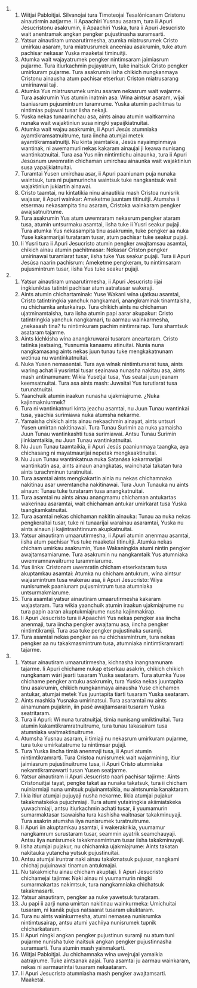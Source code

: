 <ol>
  <li>
    <ol>
      <li>Wiitjai Pabloitjai. Silvanojai tura Timoteojai Tesalónicanam Cristonu ainautirmin aatjarme. Ii Apaachiri Yusnau asaram, tura ii Apuri Jesucristonu asakrumin, ii Apaachiri Yuska, tura ii Apuri Jesucristo wait anentramak angkan pengker pujustinasha suramsarti.</li>
      <li>Yatsur ainautiram umaarutirmesha, atumka miatrusrumek Cristo umirkau asaram, tura miatrusrumek aneeniau asakrumin, tuke atum pachisar nekasar Yuska maaketai timinuitji.</li>
      <li>Atumka wait wajayatrumek pengker nintimsaram jaimiasrum pujarme. Tura itiurkachmin pujayatrum, tuke inaitsuk Cristo pengker umirkuram pujarme. Tura asakrumin iisha chikich nungkanmaya Cristonu ainausha atum pachisar etserkur: Criston miatrusarang umirinawai taji.</li>
      <li>Atumka Yus miatrusrumek umiru asaram nekasrum wait wajarme. Tura asakrumin Yus atumin inatmin asa: Wina aintsur asaram, wijai tsaniasrum pujusmintrum turamrume. Yuska atumin pachitmas tu nintimias pujawai tusar iisha nekaji.</li>
      <li>Yuska nekas tunaarinchau asa, aints ainau atumin waitkarmina nunaka wait wajaktiniun susa ningki yapaijkiatnuitai.</li>
      <li>Atumka wait wajau asakrumin, ii Apuri Jesús atumniaka ayamtikramsatnuitrume, tura iincha atumjai metek ayamtikramsatnuitji. Nu kinta jeamtaikia, Jesús nayaimpinmaya wantinak, ni awemamuri nekas kakaram ainaujai ji keawa nunisang wantinkatnuitai. Tura asa Yus niin nintimtichu ainaunka, tura ii Apuri Jesúsnum uwemratin chichaman umirchau ainaunka wait wajaktiniun susa yapaijkiatnuitai.</li>
      <li>Turamtai Yusen umirchau asar, ii Apuri paaniunam puja nunaka waintsuk, tura ni pujamurincha waintsuk tuke nangkantsuk wait wajaktiniun jukiartin ainawai.</li>
      <li>Cristo taamtai, nu kintatikia ninu ainautikia mash Cristoa nunisrik wajasar, ii Apuri wainkar: Ameketme juuntam titinuitji. Atumsha ii etsermau nekasampita tinu asaram, Cristoka wainkaram pengker awajsatnuitrume.</li>
      <li>Tura asakrumin Yus atum uwemraram nekasrum pengker ataram tusa, atumin untsurmaku asamtai, iisha tuke ii Yusri seakur pujaji. Tura atumka Yus nekasampita tinu asakrumin, tuke pengker aa nuka Yuse kakarmarijai turataram tusar, atum pachisar tuke seakur pujaji.</li>
      <li>Ii Yusri tura ii Apuri Jesucristo atumin pengker awajtamsau asamtai, chikich ainau atumin pachitmasar: Nekasar Criston pengker umirinawai turamiarat tusar, iisha tuke Yus seakur pujaji. Tura ii Apuri Jesúsa naarin pachisrum: Ameketme pengkeram, tu nintimsaram pujusmintrum tusar, iisha Yus tuke seakur pujaji.</li>
    </ol>
  </li>
  <li>
    <ol>
      <li>Yatsur ainautiram umaarutirmesha, ii Apuri Jesucristo iijai ingkiuniktas tatintri pachisar atum aatratasar wakeraji.</li>
      <li>Aints atumin chichartaminak: Yuse Wakani wína ujatkau asamtai, Cristo tatintringkia yanchuk nangkamari, anangkraminak tinamtaisha, nu chichamka anturkairap. Tura chikich aints nu chichaman ujatminamtaisha, tura iisha atumin papi aarar akupakur: Cristo tatintringkia yanchuk nangkamari, tu aarmau wainkarmesha, ¿nekasash tina? tu nintimkuram pachim nintimrairap. Tura shamtsuk asataram tajarme.</li>
      <li>Aints kichkisha wína anangkruwarai tusaram aneartaram. Cristo tatinka jeatsaing, Yusnumia kanaamu atinuitai. Nunia nuna nangkamasang aints nekas juun tunau tuke mengkakatnunam wetinua nu wantinkatnuitai.</li>
      <li>Nuka Yusen nemasentai. Tura aya wínak nintimtursarat tusa, aints waring achat ii yusrintai tusar seainawa nunasha nakitau asa, aints mash antinamunam: Wikia Yusetjai tusa, Yus seatai juun jeanam keemsatnuitai. Tura asa aints mash: Juwaitai Yus turutiarat tusa turunatnuitai.</li>
      <li>Yaanchuik atumin iraakun nunasha ujakmiajrume. ¿Nuka kajinmakniurmek?</li>
      <li>Tura ni wantinkatnuri kinta jeachu asamtai, nu Juun Tunau wantinkai tusa, yaachia surimiawa nuka atumsha nekarme.</li>
      <li>Yamaisha chikich aints ainau nekaachmin ainayat, aints untsuri Yusen umirtan nakitinawai. Tura Tunau Surimin aa nuka yamaisha Juun Tunau wantinkashti tusa surimiawai. Antsu Tunau Surimin jiinkiamtaikia, nu Juun Tunau wantinkatnuitai.</li>
      <li>Nu Juun Tunau taamtaikia, ii Apuri Jesús paaniunmaya taangka, aya chichasang ni mayatmaurijai nepetak mengkaaktinuitai.</li>
      <li>Nu Juun Tunau wantinkatnua nuka Satanása kakarmarijai wantinkatin asa, aints ainaun anangkatas, wainchatai takatan tura aints turachminun turatnuitai.</li>
      <li>Tura asamtai aints mengkakartin ainia nu nekas chichamnaka nakitinau asar uwemtancha nakitinawai. Tura Juun Tunauka nu aints ainaun: Tunau tuke turataram tusa anangkatnuitai.</li>
      <li>Tura asamtai nu aints ainau anangmamu chichaman antukartas wakerinau asaramtai, wait chichaman antukar umirkarat tusa Yuska tsangkamkatnuitai.</li>
      <li>Tura asamtai nekas chichaman nakitin ainauka: Tunau aa nuka nekas pengkeraitai tusar, tuke ni tunaarijai warainau asaramtai, Yuska nu aints ainaun ji kajintrashtinnum akupkatnuitai.</li>
      <li>Yatsur ainautiram umaarutirmesha, ii Apuri atumin anenmau asamtai, iisha atum pachisar Yus tuke maaketai titinuitji. Atumka nekas chicham umirkau asakrumin, Yuse Wakaningkia atumi nintin pengker awajtamsamiarume. Tura asakrumin nu nangkamtaik Yus atumniaka uwemramnawaitrume turammiarume.</li>
      <li>Yus iinka: Cristonam uwemratin chicham etserkataram tusa akuptamkau asamtai: Atumka nu chicham antukrum, wína aintsur wajasmintrum tusa wakerau asa, ii Apuri Jesucristo: Wiya nunisrumek paaniunam pujusmintrum tusa atumniaka untsurmakmiarume.</li>
      <li>Tura asamtai yatsur ainautiram umaarutirmesha kakaram wajastaram. Tura wikia yaanchuik atumin iraakun ujakmiajrume nu tura papin aaran akuptukmiajrume nusha kajinmakirap.</li>
      <li>Ii Apuri Jesucristo tura ii Apaachiri Yus nekas pengker asa iincha anenmaji, tura iincha pengker awajtamu asa, iincha pengker nintimtikramji. Tura asa tuke pengker pujustinaka suramji.</li>
      <li>Tura asamtai nekas pengker aa nu chichasmintrum, tura nekas pengker aa nu takakmasmintrum tusa, atumniaka nintimtikramrarti tajarme.</li>
    </ol>
  </li>
  <li>
    <ol>
      <li>Yatsur ainautiram umaarutirmesha, kichnasha inangnamunam tajarme. Ii Apuri chichame nukap etserkau asakrin, chikich chikich nungkanam wári jearti tusaram Yuska seataram. Tura atumka Yuse chichame pengker antuku asakrumin, tura Yuska nekas juuntapita tinu asakrumin, chikich nungkanmaya ainausha Yuse chichamen antukar, atumjai metek Yus juuntapita tiarti tusaram Yuska seataram.</li>
      <li>Aints mashkia Yusnaka umirinatsui. Tura asaramtai nu aints ainamunam pujakrin, iin pasé awajtamsarai tusaram Yuska seatritaram.</li>
      <li>Tura ii Apuri: Wi nuna turatnuitjai, tímia nunisang umiktinuitai. Tura atumin kakamtikramratnuitrume, tura tunau takasairam tusa atumniaka waitmaktinuitrume.</li>
      <li>Atumsha Yusnau asaram, ii timiaji nu nekasrum umirkuram pujarme, tura tuke umirkatatrume tu nintimsar pujaji.</li>
      <li>Tura Yuska iincha timiá anenmaji tusa, ii Apuri atumin nintimtikramrarti. Tura Cristoa nunisrumek wait wajarmining, itiur jaimiasrum pujustinuitrume tusa, ii Apuri Cristo atumniaka nekamtikramawarti tusan Yusen seatjarme.</li>
      <li>Yatsur ainautiram ii Apuri Jesucristo naari pachisar tajirme: Aints Cristonuitjai tayat, pengke takat aa nunaka takatsuk, tura ii chicham nuiniarmiaji nuna umitsuk pujuinamtaikia, nu aintsnumia kanaktaram.</li>
      <li>Iikia itiur atumjai pujuyaji nusha nekarme. Iikia atumjai pujakur takakmatskeka pujuchmiaji. Tura atumi yutairingkia akiimiatskeka yuwachmiaji, antsu itiurkachmin achati tusar, ii yuumamurin sumarmaktasar tsawaisha tura kashisha waitnasar takakminuyaji. Tura asakrin atumsha iiya nunisrumek turatnuitrume.</li>
      <li>Ii Apuri iin akuptamkau asamtai, ii wakerakrikia, yuumamur nangkamrum surustaram tusar, seammin ayatrik seamchauyaji. Antsu iiya nunisrumek takakmasmintrum tusar iisha takakminuyaji.</li>
      <li>Iisha atumjai pujakur, nu chichamka ujakmiajrume: Aints takatan nakitauka yutancha yutsuk pujustinuitai.</li>
      <li>Antsu atumjai iruntrar naki ainau takakmatsuk pujusar, nangkami chichaj pujuinawai tinamun antukmajai.</li>
      <li>Nu takakmichu ainau chicham akuptaji. Ii Apuri Jesucristo chichamejai tajirme: Naki ainau ni yuumamurin ningki sumarmakartas nakimtsuk, tura nangkamniaka chichatsuk takakmasarti.</li>
      <li>Yatsur ainautiram, pengker aa nuke yawetsuk turataram.</li>
      <li>Ju papi ii aarji nuna umirtan nakitinau wainkurmeka: Umichuitai tusaram, ni kanák pujus natsaarat tusaram ukuktaram.</li>
      <li>Tura nu aints wainkurmesha, atumi nemasea nunisrumka nintimtusairap, antsu atumi yachiiya nunisrumek tupnik chicharkataram.</li>
      <li>Ii Apuri ningki angkan pengker pujustinun suramji nu atum tuni pujarme nunisha tuke inaitsuk angkan pengker pujustinnasha suramsarti. Tura atumin mash yainmakarti.</li>
      <li>Wiitjai Pabloitjai. Ju chichamnaka wína uwejrujai yamaikia aatrajrume. Tuke aintsanak aajai. Tura asamtai ju aarmau wainkaram, nekas ni aarmaurintai tusaram nekaataram.</li>
      <li>Ii Apuri Jesucristo atumniasha mash pengker awajtamsarti. Maaketai.</li>
    </ol>
  </li>
</ol>